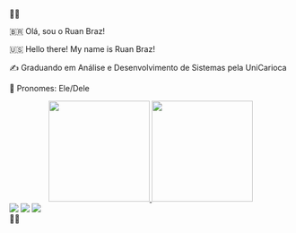 🚩🏴

🇧🇷 Olá, sou o Ruan Braz!

🇺🇸 Hello there! My name is Ruan Braz!

✍ Graduando em Análise e Desenvolvimento de Sistemas pela UniCarioca

🙂 Pronomes: Ele/Dele

<div align="center">
  <a href="https://github.com/brazruan">
  <img height="180em" src="https://github-readme-stats.vercel.app/api?username=brazruan&show_icons=true&theme=tokyonight&include_all_commits=true&count_private=true"/>
  <img height="180em" src="https://github-readme-stats.vercel.app/api/top-langs/?username=brazruan&layout=compact&langs_count=7&theme=tokyonight"/>
</div>

<div>
  <a href = "mailto:ruanbrazdearaujo@gmail.com"><img src="https://img.shields.io/badge/-Gmail-%23333?style=for-the-badge&logo=gmail&logoColor=white" target="_blank"></a>
  <a href="https://www.linkedin.com/in/ruan-braz" target="_blank"><img src="https://img.shields.io/badge/-LinkedIn-%230077B5?style=for-the-badge&logo=linkedin&logoColor=white" target="_blank"></a>   
  <a href="https://t.me/RBraz" target="_blank"> <img src="https://img.shields.io/badge/Telegram-2CA5E0?style=for-the-badge&logo=telegram&logoColor=white" target="_blank"></a>
</div
  
🚩🏴
